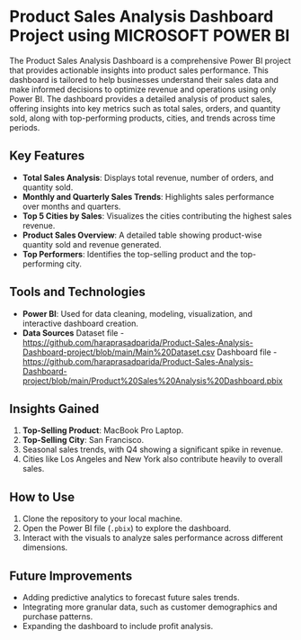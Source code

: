 # Product Sales Analysis Dashboard Project using MICROSOFT POWER BI
The Product Sales Analysis Dashboard is a comprehensive Power BI project that provides actionable insights into product sales performance. This dashboard is tailored to help businesses understand their sales data and make informed decisions to optimize revenue and operations using only Power BI. The dashboard provides a detailed analysis of product sales, offering insights into key metrics such as total sales, orders, and quantity sold, along with top-performing products, cities, and trends across time periods.

## Key Features  
- **Total Sales Analysis**: Displays total revenue, number of orders, and quantity sold.  
- **Monthly and Quarterly Sales Trends**: Highlights sales performance over months and quarters.  
- **Top 5 Cities by Sales**: Visualizes the cities contributing the highest sales revenue.  
- **Product Sales Overview**: A detailed table showing product-wise quantity sold and revenue generated.  
- **Top Performers**: Identifies the top-selling product and the top-performing city.  

## Tools and Technologies  
- **Power BI**: Used for data cleaning, modeling, visualization, and interactive dashboard creation.  
- **Data Sources**
  Dataset file - https://github.com/haraprasadparida/Product-Sales-Analysis-Dashboard-project/blob/main/Main%20Dataset.csv
  Dashboard file - https://github.com/haraprasadparida/Product-Sales-Analysis-Dashboard-project/blob/main/Product%20Sales%20Analysis%20Dashboard.pbix 

## Insights Gained  
1. **Top-Selling Product**: MacBook Pro Laptop.  
2. **Top-Selling City**: San Francisco.  
3. Seasonal sales trends, with Q4 showing a significant spike in revenue.  
4. Cities like Los Angeles and New York also contribute heavily to overall sales.  

## How to Use  
1. Clone the repository to your local machine.  
2. Open the Power BI file (`.pbix`) to explore the dashboard.  
3. Interact with the visuals to analyze sales performance across different dimensions.  

## Future Improvements  
- Adding predictive analytics to forecast future sales trends.  
- Integrating more granular data, such as customer demographics and purchase patterns.  
- Expanding the dashboard to include profit analysis.  



